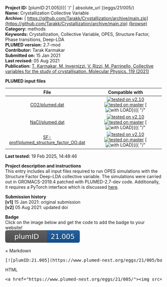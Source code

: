 **Project ID:** [plumID:21.005]({{ '/' | absolute_url }}eggs/21/005/)  
**Name:**  Crystallization Collective Variable  
**Archive:** [ https://github.com/Tarakk/Crystallization/archive/main.zip](https://github.com/Tarakk/Crystallization/archive/main.zip) [(browse)](https://github.com/Tarakk/Crystallization/tree/main)  
**Category:**  methods  
**Keywords:**  Crystallization, Collective Variable, OPES, Structure Factor, Phase transitions, Deep-LDA  
**PLUMED version:**  2.7-mod  
**Contributor:**  Tarak Karmakar  
**Submitted on:** 15 Jan 2021  
**Last revised:** 05 Aug 2021  
**Publication:** [T. Karmakar, M. Invernizzi, V. Rizzi, M. Parrinello, Collective variables for the study of crystallisation. Molecular Physics. 119 (2021)](http://dx.doi.org/10.1080/00268976.2021.1893848)  
  
**PLUMED input files**  
  
| File     | Compatible with |  
|:--------:|:--------:|  
| [CO2/plumed.dat](./data/CO2/plumed.dat.md) |  [![tested on v2.10](https://img.shields.io/badge/v2.10-failed-red.svg)](data/CO2/plumed.dat.plumed.stderr) [![tested on master](https://img.shields.io/badge/master-failed-red.svg)](data/CO2/plumed.dat.plumed_master.stderr) [![with LOAD](https://img.shields.io/badge/with-LOAD-yellow.svg)]({{ "/" | absolute_url }}badges) [![with custom code](https://img.shields.io/badge/with-custom_code-red.svg)]({{ "/" | absolute_url }}badges) |  
| [NaCl/plumed.dat](./data/NaCl/plumed.dat.md) |  [![tested on v2.10](https://img.shields.io/badge/v2.10-failed-red.svg)](data/NaCl/plumed.dat.plumed.stderr) [![tested on master](https://img.shields.io/badge/master-failed-red.svg)](data/NaCl/plumed.dat.plumed_master.stderr) [![with LOAD](https://img.shields.io/badge/with-LOAD-yellow.svg)]({{ "/" | absolute_url }}badges) [![with custom code](https://img.shields.io/badge/with-custom_code-red.svg)]({{ "/" | absolute_url }}badges) |  
| [SF-prof/plumed_structure_factor_OO.dat](./data/SF-prof/plumed_structure_factor_OO.dat.md) |  [![tested on v2.10](https://img.shields.io/badge/v2.10-failed-red.svg)](data/SF-prof/plumed_structure_factor_OO.dat.plumed.stderr) [![tested on master](https://img.shields.io/badge/master-failed-red.svg)](data/SF-prof/plumed_structure_factor_OO.dat.plumed_master.stderr) [![with LOAD](https://img.shields.io/badge/with-LOAD-yellow.svg)]({{ "/" | absolute_url }}badges) [![with custom code](https://img.shields.io/badge/with-custom_code-red.svg)]({{ "/" | absolute_url }}badges) |  
  
**Last tested:**  19 Feb 2025, 14:48:46
  
**Project description and instructions**  
This entry includes all input files required to run OPES simulations with the Structure Factor Deep-LDA collective variable. The simulations were carried out in GROMACS-2019.4 patched with PLUMED-2.7-dev code. Additionally, it requires a PyTorch interface which is discussed [here](https://www.plumed-nest.org/eggs/20/004/).

  
**Submission history**  
**[v1]** 15 Jan 2021: original submission  
**[v2]** 05 Aug 2021: updated doi  
  
**Badge**  
Click on the image below and get the code to add the badge to your website!  
<img src="./badge.svg" alt="plumeDnest:21.005" id="myBtn" class="badge">
<div id="myModal" class="modal">
  <div class="modal-content">
    <span class="close">&times;</span>
    Markdown<pre>[![plumID:21.005](https://www.plumed-nest.org/eggs/21/005/badge.svg)](https://www.plumed-nest.org/eggs/21/005/)</pre>
    HTML<pre>&lt;a href="https://www.plumed-nest.org/eggs/21/005/"&gt;&lt;img src="https://www.plumed-nest.org/eggs/21/005/badge.svg" alt="plumID:21.005"&gt;&lt;/a&gt;</pre>
  </div>
</div>

